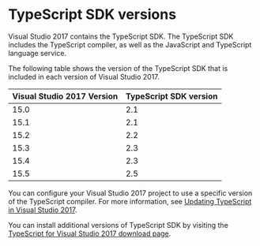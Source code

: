 # TypeScript SDK versions

Visual Studio 2017 contains the TypeScript SDK. The TypeScript SDK includes the TypeScript compiler, as well as the JavaScript and TypeScript language service.

The following table shows the version of the TypeScript SDK that is included in each version of Visual Studio 2017.

| Visual Studio 2017 Version | TypeScript SDK version |
|----------------------------|------------------------|
| 15.0                       | 2.1                    |
| 15.1                       | 2.1                    |
| 15.2                       | 2.2                    |
| 15.3                       | 2.3                    |
| 15.4                       | 2.3                    |
| 15.5                       | 2.5                    |

You can configure your Visual Studio 2017 project to use a specific version of the TypeScript compiler. For more information, see [Updating TypeScript in Visual Studio 2017](https://github.com/Microsoft/TypeScript/wiki/Updating-TypeScript-in-Visual-Studio-2017).

You can install additional versions of TypeScript SDK by visiting the [TypeScript for Visual Studio 2017 download page](https://www.microsoft.com/en-us/download/details.aspx?id=55258).
